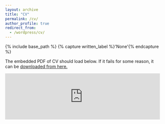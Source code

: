 ```yaml
---
layout: archive
title: "CV"
permalink: /cv/
author_profile: true
redirect_from:
  - /wordpress/cv/
---
```



{% include base_path %}
{% capture written_label %}'None'{% endcapture %}

The embedded PDF of CV should load below. If it fails for some reason, it can be <u><a href="https://stuartgeiger.com/geiger-cv.pdf">downloaded from here.</a></u>
<br/>

<embed src="https://stuartgeiger.com/geiger-cv.pdf" type="application/pdf" width="100%" />

